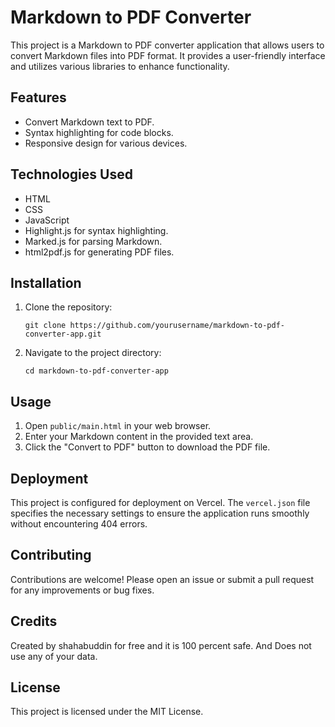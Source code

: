 # Markdown to PDF Converter

This project is a Markdown to PDF converter application that allows users to convert Markdown files into PDF format. It provides a user-friendly interface and utilizes various libraries to enhance functionality.

## Features

- Convert Markdown text to PDF.
- Syntax highlighting for code blocks.
- Responsive design for various devices.

## Technologies Used

- HTML
- CSS
- JavaScript
- Highlight.js for syntax highlighting.
- Marked.js for parsing Markdown.
- html2pdf.js for generating PDF files.

## Installation

1. Clone the repository:
   ```
   git clone https://github.com/yourusername/markdown-to-pdf-converter-app.git
   ```
2. Navigate to the project directory:
   ```
   cd markdown-to-pdf-converter-app
   ```

## Usage

1. Open `public/main.html` in your web browser.
2. Enter your Markdown content in the provided text area.
3. Click the "Convert to PDF" button to download the PDF file.

## Deployment

This project is configured for deployment on Vercel. The `vercel.json` file specifies the necessary settings to ensure the application runs smoothly without encountering 404 errors.

## Contributing

Contributions are welcome! Please open an issue or submit a pull request for any improvements or bug fixes.


## Credits

Created by shahabuddin for free and it is 100 percent safe. And Does not use any of your data.

## License

This project is licensed under the MIT License.
